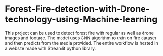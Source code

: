 # Forest-Fire-detection-with-Drone-technology-using-Machine-learning
This project can be used to detect forest fire with regular as well as drone images and footage. The model uses CNN algorithm to train on fire dataset and then predicts from the media provided. The entire workflow is hosted in a website made with Streamlit python library.
